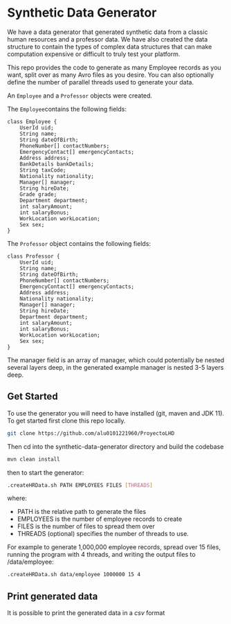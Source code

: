 <!--
Copyright 2018-2021 Crown Copyright

Licensed under the Apache License, Version 2.0 (the "License");
you may not use this file except in compliance with the License.
You may obtain a copy of the License at

    http://www.apache.org/licenses/LICENSE-2.0

Unless required by applicable law or agreed to in writing, software
distributed under the License is distributed on an "AS IS" BASIS,
WITHOUT WARRANTIES OR CONDITIONS OF ANY KIND, either express or implied.
See the License for the specific language governing permissions and
limitations under the License.
-->
 
# Synthetic Data Generator

We have a data generator that generated synthetic data from a classic human resources and a professor data. 
We have also created the data structure to contain the types of complex data structures that can make 
computation expensive or difficult to truly test your platform.

This repo provides the code to generate as many Employee records as you want, split over as many Avro files as you desire. You can also optionally define the number of parallel threads used to generate your data.

An `Employee` and a `Professor` objects were created.

The `Employee`contains the following fields:
```
class Employee {
    UserId uid;
    String name;
    String dateOfBirth;
    PhoneNumber[] contactNumbers;
    EmergencyContact[] emergencyContacts;
    Address address;
    BankDetails bankDetails;
    String taxCode;
    Nationality nationality;
    Manager[] manager;
    String hireDate;
    Grade grade;
    Department department;
    int salaryAmount;
    int salaryBonus;
    WorkLocation workLocation;
    Sex sex;
}
```

The `Professor` object contains the following fields:
```
class Professor {
    UserId uid;
    String name;
    String dateOfBirth;
    PhoneNumber[] contactNumbers;
    EmergencyContact[] emergencyContacts;
    Address address;
    Nationality nationality;
    Manager[] manager;
    String hireDate;
    Department department;
    int salaryAmount;
    int salaryBonus;
    WorkLocation workLocation;
    Sex sex;
}
```
The manager field is an array of manager, which could potentially be nested several layers deep, in the generated example manager is nested 3-5 layers deep.

## Get Started
To use the generator you will need to have installed (git, maven and JDK 11).  
To get started first clone this repo locally.

```bash
git clone https://github.com/alu0101221960/ProyectoLHD
```

Then cd into the synthetic-data-generator directory and build the codebase

```bash
mvn clean install
```

then to start the generator:

```bash
.createHRData.sh PATH EMPLOYEES FILES [THREADS]
```
where:
- PATH is the relative path to generate the files
- EMPLOYEES is the number of employee records to create
- FILES is the number of files to spread them over
- THREADS (optional) specifies the number of threads to use.

For example to generate 1,000,000 employee records, spread over 15 files, running the program with 4 threads, and writing the output files to /data/employee:

```bash
.createHRData.sh data/employee 1000000 15 4
```

## Print generated data
It is possible to print the generated data in a *csv* format
